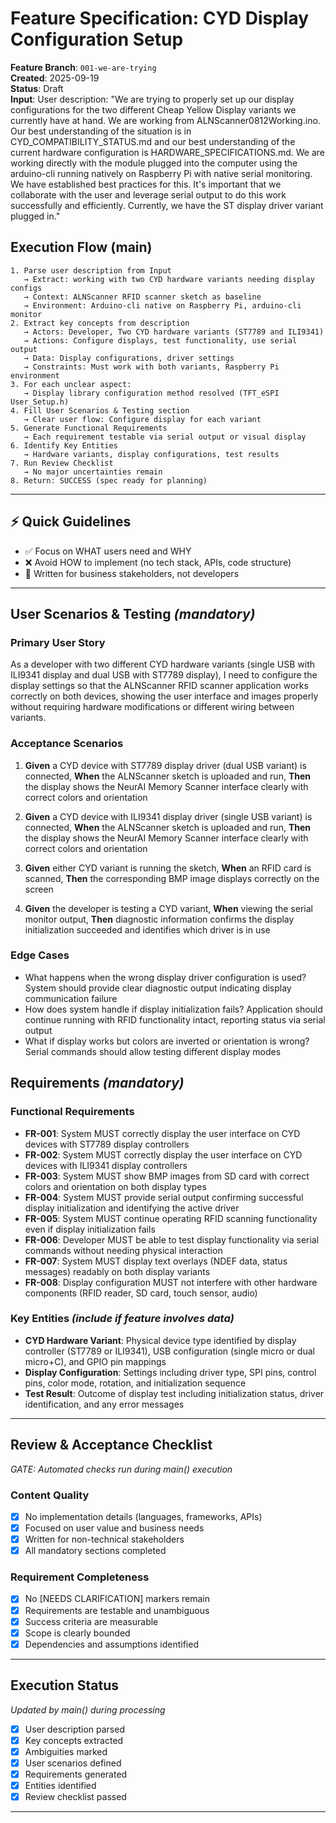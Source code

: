 # Feature Specification: CYD Display Configuration Setup

**Feature Branch**: `001-we-are-trying`  
**Created**: 2025-09-19  
**Status**: Draft  
**Input**: User description: "We are trying to properly set up our display configurations for the two different Cheap Yellow Display variants we currently have at hand. We are working from ALNScanner0812Working.ino. Our best understanding of the situation is in CYD_COMPATIBILITY_STATUS.md and our best understanding of the current hardware configuration is HARDWARE_SPECIFICATIONS.md. We are working directly with the module plugged into the computer using the arduino-cli running natively on Raspberry Pi with native serial monitoring. We have established best practices for this. It's important that we collaborate with the user and leverage serial output to do this work successfully and efficiently. Currently, we have the ST display driver variant plugged in."

## Execution Flow (main)
```
1. Parse user description from Input
   → Extract: working with two CYD hardware variants needing display configs
   → Context: ALNScanner RFID scanner sketch as baseline
   → Environment: Arduino-cli native on Raspberry Pi, arduino-cli monitor
2. Extract key concepts from description
   → Actors: Developer, Two CYD hardware variants (ST7789 and ILI9341)
   → Actions: Configure displays, test functionality, use serial output
   → Data: Display configurations, driver settings
   → Constraints: Must work with both variants, Raspberry Pi environment
3. For each unclear aspect:
   → Display library configuration method resolved (TFT_eSPI User_Setup.h)
4. Fill User Scenarios & Testing section
   → Clear user flow: Configure display for each variant
5. Generate Functional Requirements
   → Each requirement testable via serial output or visual display
6. Identify Key Entities
   → Hardware variants, display configurations, test results
7. Run Review Checklist
   → No major uncertainties remain
8. Return: SUCCESS (spec ready for planning)
```

---

## ⚡ Quick Guidelines
- ✅ Focus on WHAT users need and WHY
- ❌ Avoid HOW to implement (no tech stack, APIs, code structure)
- 👥 Written for business stakeholders, not developers

---

## User Scenarios & Testing *(mandatory)*

### Primary User Story
As a developer with two different CYD hardware variants (single USB with ILI9341 display and dual USB with ST7789 display), I need to configure the display settings so that the ALNScanner RFID scanner application works correctly on both devices, showing the user interface and images properly without requiring hardware modifications or different wiring between variants.

### Acceptance Scenarios
1. **Given** a CYD device with ST7789 display driver (dual USB variant) is connected, **When** the ALNScanner sketch is uploaded and run, **Then** the display shows the NeurAI Memory Scanner interface clearly with correct colors and orientation

2. **Given** a CYD device with ILI9341 display driver (single USB variant) is connected, **When** the ALNScanner sketch is uploaded and run, **Then** the display shows the NeurAI Memory Scanner interface clearly with correct colors and orientation

3. **Given** either CYD variant is running the sketch, **When** an RFID card is scanned, **Then** the corresponding BMP image displays correctly on the screen

4. **Given** the developer is testing a CYD variant, **When** viewing the serial monitor output, **Then** diagnostic information confirms the display initialization succeeded and identifies which driver is in use

### Edge Cases
- What happens when the wrong display driver configuration is used? System should provide clear diagnostic output indicating display communication failure
- How does system handle if display initialization fails? Application should continue running with RFID functionality intact, reporting status via serial output
- What if display works but colors are inverted or orientation is wrong? Serial commands should allow testing different display modes

## Requirements *(mandatory)*

### Functional Requirements
- **FR-001**: System MUST correctly display the user interface on CYD devices with ST7789 display controllers
- **FR-002**: System MUST correctly display the user interface on CYD devices with ILI9341 display controllers  
- **FR-003**: System MUST show BMP images from SD card with correct colors and orientation on both display types
- **FR-004**: System MUST provide serial output confirming successful display initialization and identifying the active driver
- **FR-005**: System MUST continue operating RFID scanning functionality even if display initialization fails
- **FR-006**: Developer MUST be able to test display functionality via serial commands without needing physical interaction
- **FR-007**: System MUST display text overlays (NDEF data, status messages) readably on both display variants
- **FR-008**: Display configuration MUST not interfere with other hardware components (RFID reader, SD card, touch sensor, audio)

### Key Entities *(include if feature involves data)*
- **CYD Hardware Variant**: Physical device type identified by display controller (ST7789 or ILI9341), USB configuration (single micro or dual micro+C), and GPIO pin mappings
- **Display Configuration**: Settings including driver type, SPI pins, control pins, color mode, rotation, and initialization sequence
- **Test Result**: Outcome of display test including initialization status, driver identification, and any error messages

---

## Review & Acceptance Checklist
*GATE: Automated checks run during main() execution*

### Content Quality
- [x] No implementation details (languages, frameworks, APIs)
- [x] Focused on user value and business needs
- [x] Written for non-technical stakeholders
- [x] All mandatory sections completed

### Requirement Completeness
- [x] No [NEEDS CLARIFICATION] markers remain
- [x] Requirements are testable and unambiguous  
- [x] Success criteria are measurable
- [x] Scope is clearly bounded
- [x] Dependencies and assumptions identified

---

## Execution Status
*Updated by main() during processing*

- [x] User description parsed
- [x] Key concepts extracted
- [x] Ambiguities marked
- [x] User scenarios defined
- [x] Requirements generated
- [x] Entities identified
- [x] Review checklist passed

---